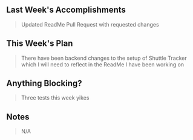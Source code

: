 ## Last Week's Accomplishments

> Updated ReadMe Pull Request with requested changes

## This Week's Plan

> There have been backend changes to the setup of Shuttle Tracker which I will need to reflect in the ReadMe I have been working on

## Anything Blocking?

> Three tests this week yikes

## Notes

> N/A
